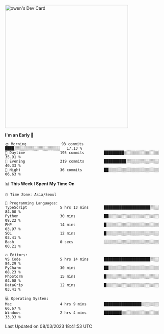 <a href="https://app.daily.dev/owen_9066"><img src="https://api.daily.dev/devcards/51e5c69f10114f2abe0ae390c27b0828.png?r=hyb" width="400" alt="owen's Dev Card"/></a>

 
 <!--START_SECTION:waka-->
**I'm an Early 🐤** 

```text
🌞 Morning                93 commits          ████░░░░░░░░░░░░░░░░░░░░░   17.13 % 
🌆 Daytime                195 commits         █████████░░░░░░░░░░░░░░░░   35.91 % 
🌃 Evening                219 commits         ██████████░░░░░░░░░░░░░░░   40.33 % 
🌙 Night                  36 commits          ██░░░░░░░░░░░░░░░░░░░░░░░   06.63 % 
```


📊 **This Week I Spent My Time On** 

```text
🕑︎ Time Zone: Asia/Seoul

💬 Programming Languages: 
TypeScript               5 hrs 13 mins       █████████████████████░░░░   84.00 % 
Python                   30 mins             ██░░░░░░░░░░░░░░░░░░░░░░░   08.22 % 
PHP                      14 mins             █░░░░░░░░░░░░░░░░░░░░░░░░   03.97 % 
SQL                      12 mins             █░░░░░░░░░░░░░░░░░░░░░░░░   03.41 % 
Bash                     0 secs              ░░░░░░░░░░░░░░░░░░░░░░░░░   00.21 % 

🔥 Editors: 
VS Code                  5 hrs 14 mins       █████████████████████░░░░   84.29 % 
PyCharm                  30 mins             ██░░░░░░░░░░░░░░░░░░░░░░░   08.23 % 
PhpStorm                 15 mins             █░░░░░░░░░░░░░░░░░░░░░░░░   04.08 % 
DataGrip                 12 mins             █░░░░░░░░░░░░░░░░░░░░░░░░   03.41 % 

💻 Operating System: 
Mac                      4 hrs 9 mins        █████████████████░░░░░░░░   66.67 % 
Windows                  2 hrs 4 mins        ████████░░░░░░░░░░░░░░░░░   33.33 % 
```


 Last Updated on 08/03/2023 18:41:53 UTC
<!--END_SECTION:waka-->
